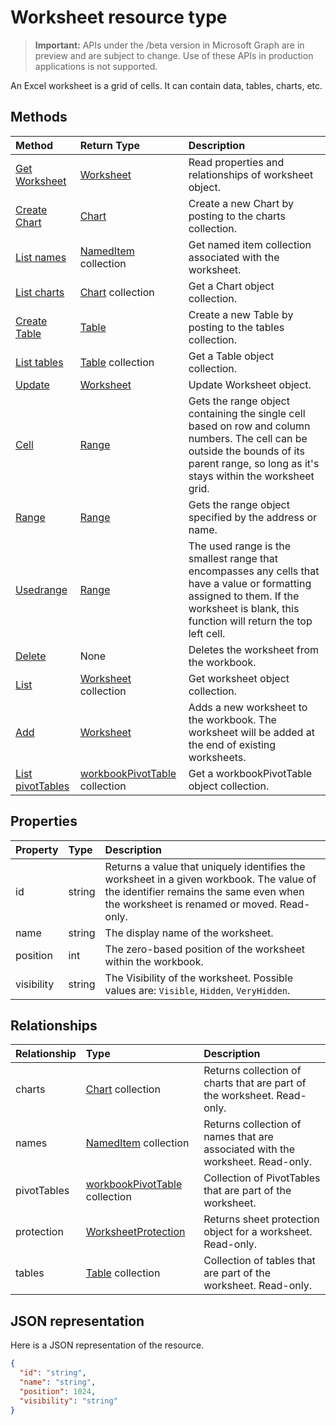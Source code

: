 # Worksheet resource type

> **Important:** APIs under the /beta version in Microsoft Graph are in preview and are subject to change. Use of these APIs in production applications is not supported.

An Excel worksheet is a grid of cells. It can contain data, tables, charts, etc.


## Methods

| Method		   | Return Type	|Description|
|:---------------|:--------|:----------|
|[Get Worksheet](../api/worksheet-get.md) | [Worksheet](worksheet.md) |Read properties and relationships of worksheet object.|
|[Create Chart](../api/worksheet-post-charts.md) |[Chart](chart.md)| Create a new Chart by posting to the charts collection.|
|[List names](../api/worksheet-list-names.md) |[NamedItem](nameditem.md) collection| Get named item collection associated with the worksheet.|
|[List charts](../api/worksheet-list-charts.md) |[Chart](chart.md) collection| Get a Chart object collection.|
|[Create Table](../api/worksheet-post-tables.md) |[Table](table.md)| Create a new Table by posting to the tables collection.|
|[List tables](../api/worksheet-list-tables.md) |[Table](table.md) collection| Get a Table object collection.|
|[Update](../api/worksheet-update.md) | [Worksheet](worksheet.md)	|Update Worksheet object. |
|[Cell](../api/worksheet-cell.md)|[Range](range.md)|Gets the range object containing the single cell based on row and column numbers. The cell can be outside the bounds of its parent range, so long as it's stays within the worksheet grid.|
|[Range](../api/worksheet-range.md)|[Range](range.md)|Gets the range object specified by the address or name.|
|[Usedrange](../api/worksheet-usedrange.md)|[Range](range.md)|The used range is the smallest range that encompasses any cells that have a value or formatting assigned to them. If the worksheet is blank, this function will return the top left cell.|
|[Delete](../api/worksheet-delete.md)|None|Deletes the worksheet from the workbook.|
|[List](../api/worksheet-list.md) | [Worksheet](worksheet.md) collection |Get worksheet object collection. |
|[Add](../api/worksheetcollection-add.md)|[Worksheet](worksheet.md)|Adds a new worksheet to the workbook. The worksheet will be added at the end of existing worksheets. |
|[List pivotTables](../api/workbookworksheet-list-pivottables.md) |[workbookPivotTable](workbookpivottable.md) collection| Get a workbookPivotTable object collection.|

## Properties
| Property	   | Type	|Description|
|:---------------|:--------|:----------|
|id|string|Returns a value that uniquely identifies the worksheet in a given workbook. The value of the identifier remains the same even when the worksheet is renamed or moved. Read-only.|
|name|string|The display name of the worksheet.|
|position|int|The zero-based position of the worksheet within the workbook.|
|visibility|string|The Visibility of the worksheet. Possible values are: `Visible`, `Hidden`, `VeryHidden`.|

## Relationships
| Relationship | Type	|Description|
|:---------------|:--------|:----------|
|charts|[Chart](chart.md) collection|Returns collection of charts that are part of the worksheet. Read-only.|
|names|[NamedItem](nameditem.md) collection|Returns collection of names that are associated with the worksheet. Read-only.|
|pivotTables|[workbookPivotTable](workbookpivottable.md) collection| Collection of PivotTables that are part of the worksheet. |
|protection|[WorksheetProtection](worksheetprotection.md)|Returns sheet protection object for a worksheet. Read-only.|
|tables|[Table](table.md) collection|Collection of tables that are part of the worksheet. Read-only.|

## JSON representation

Here is a JSON representation of the resource.

<!-- {
  "blockType": "resource",
  "optionalProperties": [

  ],
  "@odata.type": "microsoft.graph.worksheet"
}-->

```json
{
  "id": "string",
  "name": "string",
  "position": 1024,
  "visibility": "string"
}

```

<!-- uuid: 8fcb5dbc-d5aa-4681-8e31-b001d5168d79
2015-10-25 14:57:30 UTC -->
<!-- {
  "type": "#page.annotation",
  "description": "Worksheet resource",
  "keywords": "",
  "section": "documentation",
  "tocPath": ""
}-->
